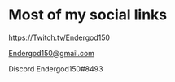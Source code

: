 # **Most of my social links**

https://Twitch.tv/Endergod150

Endergod150@gmail.com

Discord Endergod150#8493
